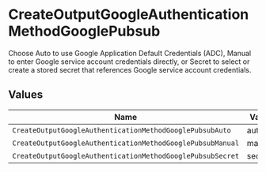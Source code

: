 # CreateOutputGoogleAuthenticationMethodGooglePubsub

Choose Auto to use Google Application Default Credentials (ADC), Manual to enter Google service account credentials directly, or Secret to select or create a stored secret that references Google service account credentials.


## Values

| Name                                                       | Value                                                      |
| ---------------------------------------------------------- | ---------------------------------------------------------- |
| `CreateOutputGoogleAuthenticationMethodGooglePubsubAuto`   | auto                                                       |
| `CreateOutputGoogleAuthenticationMethodGooglePubsubManual` | manual                                                     |
| `CreateOutputGoogleAuthenticationMethodGooglePubsubSecret` | secret                                                     |